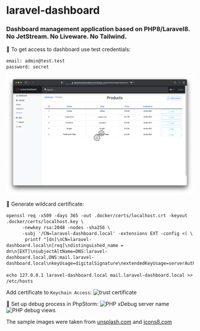 # laravel-dashboard

### Dashboard management application based on PHP8/Laravel8. No JetStream. No Liveware. No Tailwind.

📌 To get access to dashboard use test credentials:
```
email: admin@test.test
password: secret
```
![Dashboard management UI](social_preview.png)

📌 Generate wildcard certificate:
```
openssl req -x509 -days 365 -out .docker/certs/localhost.crt -keyout .docker/certs/localhost.key \
      -newkey rsa:2048 -nodes -sha256 \
      -subj '/CN=laravel-dashboard.local' -extensions EXT -config <( \
       printf "[dn]\nCN=laravel-dashboard.local\n[req]\ndistinguished_name = dn\n[EXT]\nsubjectAltName=DNS:laravel-dashboard.local,DNS:mail.laravel-dashboard.local\nkeyUsage=digitalSignature\nextendedKeyUsage=serverAuth")

echo 127.0.0.1 laravel-dashboard.local mail.laravel-dashboard.local >> /etc/hosts
```

Add certificate to `Keychain Access`:
![trust certificate](storage/screenshots/trust_certificate.png)

📌 Set up debug process in PhpStorm:
![PHP xDebug server name](storage/screenshots/php_xdebug_server_name.png)
![PHP debug views](storage/screenshots/php_debug_laravel_views.png)

The sample images were taken from <a href="unsplash.com">unsplash.com</a> and <a href="icons8.com">icons8.com</a>
